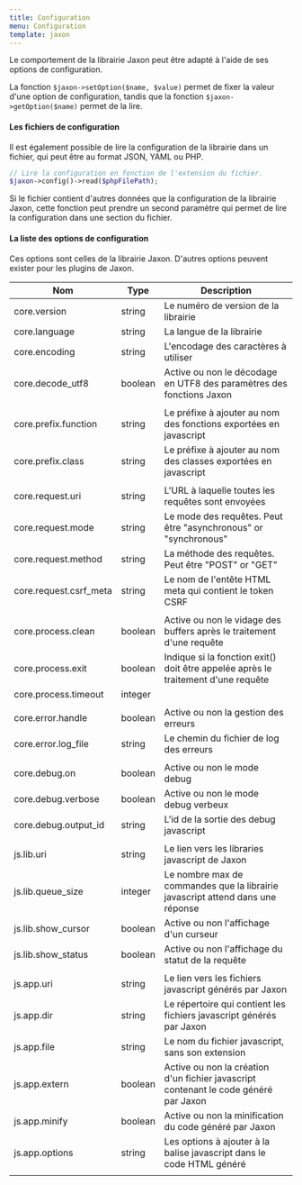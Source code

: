 ```yaml
---
title: Configuration
menu: Configuration
template: jaxon
---
```


Le comportement de la librairie Jaxon peut être adapté à l'aide de ses options de configuration.

La fonction `$jaxon->setOption($name, $value)` permet de fixer la valeur d'une option de configuration, tandis que la fonction `$jaxon->getOption($name)` permet de la lire.

#### Les fichiers de configuration

Il est également possible de lire la configuration de la librairie dans un fichier, qui peut être au format JSON, YAML ou PHP.

```php
// Lire la configuration en fonction de l'extension du fichier.
$jaxon->config()->read($phpFilePath);
```

Si le fichier contient d'autres données que la configuration de la librairie Jaxon, cette fonction peut prendre un second paramètre qui permet de lire la configuration dans une section du fichier.

#### La liste des options de configuration

Ces options sont celles de la librairie Jaxon. D'autres options peuvent exister pour les plugins de Jaxon.

| Nom | Type | Description |
|-----|------|-------------|
| core.version                  | string  | Le numéro de version de la librairie |
| core.language                 | string  | La langue de la librairie |
| core.encoding                 | string  | L'encodage des caractères à utiliser |
| core.decode_utf8              | boolean | Active ou non le décodage en UTF8 des paramètres des fonctions Jaxon |
| | | |
| core.prefix.function          | string  | Le préfixe à ajouter au nom des fonctions exportées en javascript |
| core.prefix.class             | string  | Le préfixe à ajouter au nom des classes exportées en javascript |
| | | |
| core.request.uri              | string  | L'URL à laquelle toutes les requêtes sont envoyées |
| core.request.mode             | string  | Le mode des requêtes. Peut être "asynchronous" or "synchronous" |
| core.request.method           | string  | La méthode des requêtes. Peut être "POST" or "GET" |
| core.request.csrf_meta        | string  | Le nom de l'entête HTML meta qui contient le token CSRF |
| | | |
| core.process.clean            | boolean | Active ou non le vidage des buffers après le traitement d'une requête |
| core.process.exit             | boolean | Indique si la fonction exit() doit être appelée après le traitement d'une requête |
| core.process.timeout          | integer |  |
| | | |
| core.error.handle             | boolean | Active ou non la gestion des erreurs |
| core.error.log_file           | string  | Le chemin du fichier de log des erreurs |
| | | |
| core.debug.on                 | boolean | Active ou non le mode debug |
| core.debug.verbose            | boolean | Active ou non le mode debug verbeux |
| core.debug.output_id          | string  | L'id de la sortie des debug javascript |
| | | |
| js.lib.uri                    | string  | Le lien vers les libraries javascript de Jaxon |
| js.lib.queue_size             | integer | Le nombre max de commandes que la librairie javascript attend dans une réponse |
| js.lib.show_cursor            | boolean | Active ou non l'affichage d'un curseur |
| js.lib.show_status            | boolean | Active ou non l'affichage du statut de la requête |
| | | |
| js.app.uri                    | string  | Le lien vers les fichiers javascript générés par Jaxon |
| js.app.dir                    | string  | Le répertoire qui contient les fichiers javascript générés par Jaxon |
| js.app.file                   | string  | Le nom du fichier javascript, sans son extension |
| js.app.extern                 | boolean | Active ou non la création d'un fichier javascript contenant le code généré par Jaxon |
| js.app.minify                 | boolean | Active ou non la minification du code généré par Jaxon |
| js.app.options                | string  | Les options à ajouter à la balise javascript dans le code HTML généré |
| | | |
